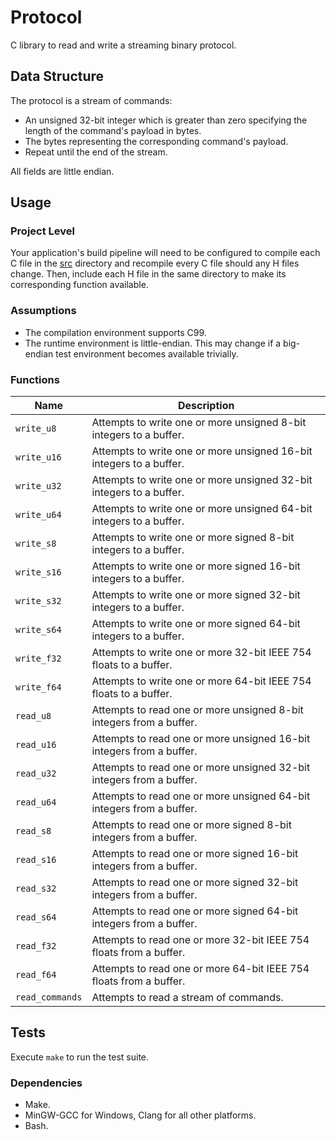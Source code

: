 # Protocol

C library to read and write a streaming binary protocol.

## Data Structure

The protocol is a stream of commands:

- An unsigned 32-bit integer which is greater than zero specifying the length of
  the command's payload in bytes.
- The bytes representing the corresponding command's payload.
- Repeat until the end of the stream.

All fields are little endian.

## Usage

### Project Level

Your application's build pipeline will need to be configured to compile each C
file in the [src](./src) directory and recompile every C file should any H files
change.  Then, include each H file in the same directory to make its
corresponding function available.

### Assumptions

- The compilation environment supports C99.
- The runtime environment is little-endian.  This may change if a big-endian
  test environment becomes available trivially.

### Functions

| Name            | Description                                                          |
| --------------- | -------------------------------------------------------------------- |
| `write_u8`      | Attempts to write one or more unsigned 8-bit integers to a buffer.   |
| `write_u16`     | Attempts to write one or more unsigned 16-bit integers to a buffer.  |
| `write_u32`     | Attempts to write one or more unsigned 32-bit integers to a buffer.  |
| `write_u64`     | Attempts to write one or more unsigned 64-bit integers to a buffer.  |
| `write_s8`      | Attempts to write one or more signed 8-bit integers to a buffer.     |
| `write_s16`     | Attempts to write one or more signed 16-bit integers to a buffer.    |
| `write_s32`     | Attempts to write one or more signed 32-bit integers to a buffer.    |
| `write_s64`     | Attempts to write one or more signed 64-bit integers to a buffer.    |
| `write_f32`     | Attempts to write one or more 32-bit IEEE 754 floats to a buffer.    |
| `write_f64`     | Attempts to write one or more 64-bit IEEE 754 floats to a buffer.    |
| `read_u8`       | Attempts to read one or more unsigned 8-bit integers from a buffer.  |
| `read_u16`      | Attempts to read one or more unsigned 16-bit integers from a buffer. |
| `read_u32`      | Attempts to read one or more unsigned 32-bit integers from a buffer. |
| `read_u64`      | Attempts to read one or more unsigned 64-bit integers from a buffer. |
| `read_s8`       | Attempts to read one or more signed 8-bit integers from a buffer.    |
| `read_s16`      | Attempts to read one or more signed 16-bit integers from a buffer.   |
| `read_s32`      | Attempts to read one or more signed 32-bit integers from a buffer.   |
| `read_s64`      | Attempts to read one or more signed 64-bit integers from a buffer.   |
| `read_f32`      | Attempts to read one or more 32-bit IEEE 754 floats from a buffer.   |
| `read_f64`      | Attempts to read one or more 64-bit IEEE 754 floats from a buffer.   |
| `read_commands` | Attempts to read a stream of commands.                               |

## Tests

Execute `make` to run the test suite.

### Dependencies

- Make.
- MinGW-GCC for Windows, Clang for all other platforms.
- Bash.

